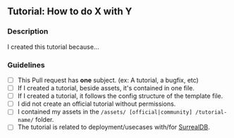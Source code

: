 ## Tutorial: How to do X with Y

<!-- Please add a descriptive title. Feel free to change how you want to -->

### Description

<!-- Feel free to add any form of description about / reasoning for this PR here -->

I created this tutorial because...

### Guidelines

- [ ] This Pull request has **one** subject. (ex: A tutorial, a bugfix, etc)
- [ ] If I created a tutorial, beside assets, it's contained in one file.
- [ ] If I created a tutorial, it follows the config structure of the template file.
- [ ] I did not create an official tutorial without permissions.
- [ ] I contained my assets in the `/assets/ [official|community] /tutorial-name/` folder.
- [ ] The tutorial is related to deployment/usecases with/for [SurrealDB](https://surrealdb.com).
